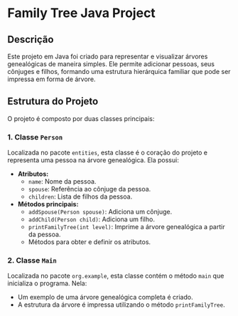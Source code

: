 # Family Tree Java Project

## Descrição
Este projeto em Java foi criado para representar e visualizar árvores genealógicas de maneira simples. Ele permite adicionar pessoas, seus cônjuges e filhos, formando uma estrutura hierárquica familiar que pode ser impressa em forma de árvore.

## Estrutura do Projeto
O projeto é composto por duas classes principais:

### 1. Classe `Person`
Localizada no pacote `entities`, esta classe é o coração do projeto e representa uma pessoa na árvore genealógica. Ela possui:
- **Atributos:**
  - `name`: Nome da pessoa.
  - `spouse`: Referência ao cônjuge da pessoa.
  - `children`: Lista de filhos da pessoa.
- **Métodos principais:**
  - `addSpouse(Person spouse)`: Adiciona um cônjuge.
  - `addChild(Person child)`: Adiciona um filho.
  - `printFamilyTree(int level)`: Imprime a árvore genealógica a partir da pessoa.
  - Métodos para obter e definir os atributos.

### 2. Classe `Main`
Localizada no pacote `org.example`, esta classe contém o método `main` que inicializa o programa. Nela:
- Um exemplo de uma árvore genealógica completa é criado.
- A estrutura da árvore é impressa utilizando o método `printFamilyTree`.
